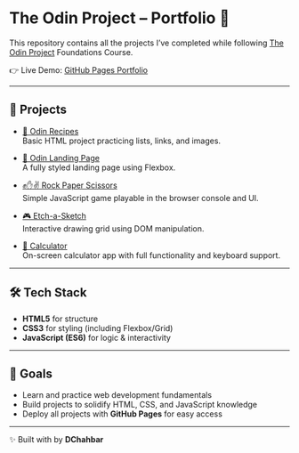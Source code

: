 # The Odin Project – Portfolio 🚀

This repository contains all the projects I’ve completed while following [The Odin Project](https://www.theodinproject.com/) Foundations Course.

👉 Live Demo: [GitHub Pages Portfolio](https://dchahbar.github.io/Odin-Project/)

---

## 📂 Projects

- [🍳 Odin Recipes](https://dchahbar.github.io/Odin-Project/odin-recipes/)  
  Basic HTML project practicing lists, links, and images.

- [🎨 Odin Landing Page](https://dchahbar.github.io/Odin-Project/odin-landing_page/)  
  A fully styled landing page using Flexbox.

- [✊✋✌️ Rock Paper Scissors](https://dchahbar.github.io/Odin-Project/odin-rock_paper_scissors/)  
  Simple JavaScript game playable in the browser console and UI.

- [🎮 Etch-a-Sketch](https://dchahbar.github.io/Odin-Project/odin-etch-a-sketch/)  
  Interactive drawing grid using DOM manipulation.

- [🧮 Calculator](https://dchahbar.github.io/Odin-Project/odin-calculator/)  
  On-screen calculator app with full functionality and keyboard support.

---

## 🛠️ Tech Stack
- **HTML5** for structure  
- **CSS3** for styling (including Flexbox/Grid)  
- **JavaScript (ES6)** for logic & interactivity  

---

## 🎯 Goals
- Learn and practice web development fundamentals  
- Build projects to solidify HTML, CSS, and JavaScript knowledge  
- Deploy all projects with **GitHub Pages** for easy access  

---

✨ Built with by **DChahbar**

